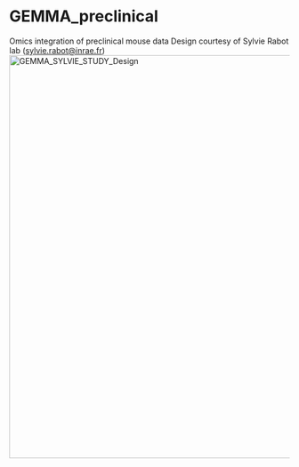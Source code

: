 # GEMMA_preclinical
Omics integration of preclinical mouse data 
Design courtesy of Sylvie Rabot lab (sylvie.rabot@inrae.fr)
<img width="1151" height="725" alt="GEMMA_SYLVIE_STUDY_Design" src="https://github.com/user-attachments/assets/7148722e-fd89-45cb-8b6e-6af4bb186134" />
